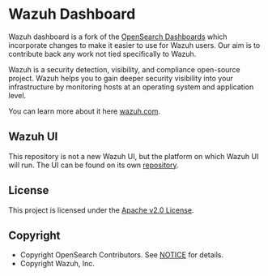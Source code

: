 # Wazuh Dashboard

Wazuh dashboard is a fork of the [OpenSearch Dashboards](https://github.com/opensearch-project/OpenSearch-Dashboards/) which incorporate changes to make it easier to use for Wazuh users. Our aim is to contribute back any work not tied specifically to Wazuh. 

Wazuh is a security detection, visibility, and compliance open-source project. Wazuh helps you to gain deeper security visibility into your infrastructure by monitoring hosts at an operating system and application level.

You can learn more about it here [wazuh.com](https://wazuh.com).

## Wazuh UI

This repository is not a new Wazuh UI, but the platform on which Wazuh UI will run. The UI can be found on its own [repository](https://github.com/wazuh/wazuh-kibana-app).

## License

This project is licensed under the [Apache v2.0 License](LICENSE.txt).

## Copyright

- Copyright OpenSearch Contributors. See [NOTICE](NOTICE.txt) for details.
- Copyright Wazuh, Inc.
